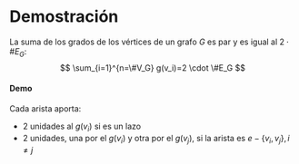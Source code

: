 # Demostración

La suma de los grados de los vértices de un grafo $G$ es par y es igual al $2\cdot \#E_G$:
$$
\sum_{i=1}^{n=\#V_G} g(v_i)=2 \cdot \#E_G
$$

#### Demo

Cada arista aporta:

- 2 unidades al $g(v_i)$ si es un lazo
- 2 unidades, una por el $g(v_i)$ y otra por el $g(v_j)$, si la arista es $e-\{v_i,v_j\}, i\neq j$

